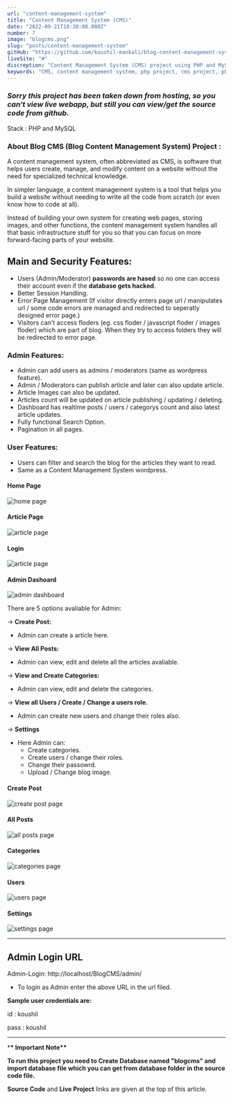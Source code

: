 ```yaml
---
url: "content-management-system"
title: "Content Management System (CMS)"
date: "2022-09-21T18:30:00.000Z"
number: 7
image: "blogcms.png"
slug: "posts/content-management-system"
gitHub: "https://github.com/koushil-mankali/blog-content-management-system"
liveSite: "#"
discreption: "Content Management System (CMS) project using PHP and MySQL"
keywords: "CMS, content management system, php project, cms project, php project with source code, koushil, koushil mankali"
---
```


### _Sorry this project has been taken down from hosting, so you can't view live webapp, but still you can view/get the source code from github._

Stack : PHP and MySQL

### About Blog CMS (Blog Content Management System) Project :

A content management system, often abbreviated as CMS, is software that helps users create, manage, and modify content on a website without the need for specialized technical knowledge.

In simpler language, a content management system is a tool that helps you build a website without needing to write all the code from scratch (or even know how to code at all).

Instead of building your own system for creating web pages, storing images, and other functions, the content management system handles all that basic infrastructure stuff for you so that you can focus on more forward-facing parts of your website.

## Main and Security Features:

- Users (Admin/Moderator) **passwords are hased** so no one can access their account even if the **database gets hacked**.
- Better Session Handling.
- Error Page Management (If visitor directly enters page url / manipulates url / some code errors are managed and redirected to seperatly designed error page.)
- Visitors can't access floders (eg. css floder / javascript floder / images floder) which are part of blog. When they try to access folders they will be redirected to error page.

### Admin Features:

- Admin can add users as admins / moderators (same as wordpress feature).
- Admin / Moderators can publish article and later can also update article.
- Article Images can also be updated.
- Articles count will be updated on article publishing / updating / deleting.
- Dashboard has realtime posts / users / categorys count and also latest article updates.
- Fully functional Search Option.
- Pagination in all pages.

### User Features:

- Users can filter and search the blog for the articles they want to read.
- Same as a Content Management System wordpress.

#### Home Page

![home page](/Images/postImages/blogcms/home.png)

#### Article Page

![article page](/Images/postImages/blogcms/article.png)

#### Login

![article page](/Images/postImages/blogcms/login.png)

#### Admin Dashoard

![admin dashboard](/Images/postImages/blogcms/dashboard.png)

There are 5 options avaliable for Admin:

-> **Create Post:**

- Admin can create a article here.

-> **View All Posts:**

- Admin can view, edit and delete all the articles avaliable.

-> **View and Create Categories:**

- Admin can view, edit and delete the categories.

-> **View all Users / Create / Change a users role.**

- Admin can create new users and change their roles also.

-> **Settings**

- Here Admin can:
  - Create categories.
  - Create users / change their roles.
  - Change their passowrd.
  - Upload / Change blog image.

#### Create Post

![create post page](/Images/postImages/blogcms/createpost.png)

#### All Posts

![all posts page](/Images/postImages/blogcms/allposts.png)

#### Categories

![categories page](/Images/postImages/blogcms/category.png)

#### Users

![users page](/Images/postImages/blogcms/users.png)

#### Settings

![settings page](/Images/postImages/blogcms/settings.png)

---

## Admin Login URL

Admin-Login: http://localhost/BlogCMS/admin/

- To login as Admin enter the above URL in the url filed.

**Sample user credentials are:**

id : koushil

pass : koushil

---

\***\* Important Note\*\***

**To run this project you need to Create Database named "blogcms" and import database file which you can get from database folder in the source code file.**

**Source Code** and **Live Project** links are given at the top of this article.
